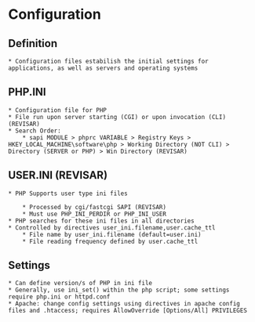 # Configuration

## Definition

	* Configuration files estabilish the initial settings for applications, as well as servers and operating systems

## PHP.INI

	* Configuration file for PHP
	* File run upon server starting (CGI) or upon invocation (CLI) (REVISAR)
	* Search Order:
		* sapi MODULE > phprc VARIABLE > Registry Keys > HKEY_LOCAL_MACHINE\software\php > Working Directory (NOT CLI) > Directory (SERVER or PHP) > Win Directory (REVISAR)

## USER.INI (REVISAR)

	* PHP Supports user type ini files

		* Processed by cgi/fastcgi SAPI (REVISAR)
		* Must use PHP_INI_PERDIR or PHP_INI_USER
	* PHP searches for these ini files in all directories
	* Controlled by directives user_ini.filename,user.cache_ttl
		* File name by user_ini.filename (default=user.ini)
		* File reading frequency defined by user.cache_ttl

## Settings

	* Can define version/s of PHP in ini file
	* Generally, use ini_set() within the php script; some settings require php.ini or httpd.conf
	* Apache: change config settings using directives in apache config files and .htaccess; requires AllowOverride [Options/All] PRIVILEGES
